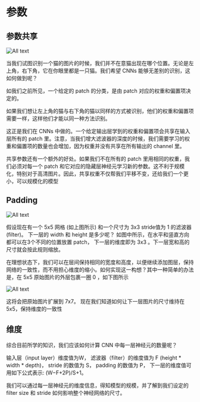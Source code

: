 # 参数

## 参数共享

![All text](http://ww1.sinaimg.cn/large/dc05ba18ly1fnttge0k80j20m50dmtd3.jpg)

当我们试图识别一个猫的图片的时候，我们并不在意猫出现在哪个位置。无论是左上角，右下角，它在你眼里都是一只猫。我们希望 CNNs 能够无差别的识别，这如何做到呢？

如我们之前所见，一个给定的 patch 的分类，是由 patch 对应的权重和偏置项决定的。

如果我们想让左上角的猫与右下角的猫以同样的方式被识别，他们的权重和偏置项需要一样，这样他们才能以同一种方法识别。

这正是我们在 CNNs 中做的。一个给定输出层学到的权重和偏置项会共享在输入层所有的 patch 里。注意，当我们增大滤波器的深度的时候，我们需要学习的权重和偏置项的数量也会增加，因为权重并没有共享在所有输出的 channel 里。

共享参数还有一个额外的好处。如果我们不在所有的 patch 里用相同的权重，我们必须对每一个 patch 和它对应的隐藏层神经元学习新的参数。这不利于规模化，特别对于高清图片。因此，共享权重不仅帮我们平移不变，还给我们一个更小，可以规模化的模型

## Padding

![All text](http://ww1.sinaimg.cn/large/dc05ba18ly1fntth0wlkgj20cc090mx9.jpg)

假设现在有一个 5x5 网格 (如上图所示) 和一个尺寸为 3x3 stride值为 1 的滤波器(filter)。 下一层的 width 和 height 是多少呢？ 如图中所示，在水平和竖直方向都可以在3个不同的位置放置 patch， 下一层的维度即为 3x3 。下一层宽和高的尺寸就会按此规则缩放。

在理想状态下，我们可以在层间保持相同的宽度和高度，以便继续添加图层，保持网络的一致性，而不用担心维度的缩小。如何实现这一构想？其中一种简单的办法是，在 5x5 原始图片的外层包裹一圈 0 ，如下图所示

![All text](http://ww1.sinaimg.cn/large/dc05ba18ly1fntthh758fj20bg0ccaab.jpg)

这将会把原始图片扩展到 7x7。 现在我们知道如何让下一层图片的尺寸维持在 5x5，保持维度的一致性

## 维度

综合目前所学的知识，我们应该如何计算 CNN 中每一层神经元的数量呢？

输入层（input layer）维度值为W， 滤波器（filter）的维度值为 F (height * width * depth)， stride 的数值为 S， padding 的数值为 P， 下一层的维度值可用如下公式表示: (W−F+2P)/S+1。

我们可以通过每一层神经元的维度信息，得知模型的规模，并了解到我们设定的 filter size 和 stride 如何影响整个神经网络的尺寸。
